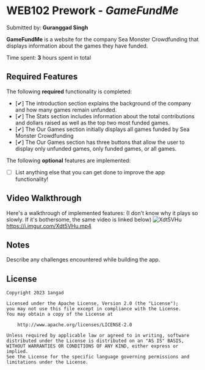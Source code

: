 # WEB102 Prework - *GameFundMe*

Submitted by: **Guranggad Singh**

**GameFundMe** is a website for the company Sea Monster Crowdfunding that displays information about the games they have funded.

Time spent: **3** hours spent in total

## Required Features

The following **required** functionality is completed:

* [✔] The introduction section explains the background of the company and how many games remain unfunded.
* [✔] The Stats section includes information about the total contributions and dollars raised as well as the top two most funded games.
* [✔] The Our Games section initially displays all games funded by Sea Monster Crowdfunding
* [✔] The Our Games section has three buttons that allow the user to display only unfunded games, only funded games, or all games.

The following **optional** features are implemented:

* [ ] List anything else that you can get done to improve the app functionality!

## Video Walkthrough

Here's a walkthrough of implemented features:
(I don't know why it plays so slowly. If it's bothersome, the same video is linked below)
![Xdt5VHu](https://github.com/1angad/web102_prework/assets/96559688/0c689f9c-5159-4822-812f-52bcb5bff911)
https://i.imgur.com/Xdt5VHu.mp4

## Notes

Describe any challenges encountered while building the app.

## License

    Copyright 2023 1angad

    Licensed under the Apache License, Version 2.0 (the "License");
    you may not use this file except in compliance with the License.
    You may obtain a copy of the License at

        http://www.apache.org/licenses/LICENSE-2.0

    Unless required by applicable law or agreed to in writing, software
    distributed under the License is distributed on an "AS IS" BASIS,
    WITHOUT WARRANTIES OR CONDITIONS OF ANY KIND, either express or implied.
    See the License for the specific language governing permissions and
    limitations under the License.
